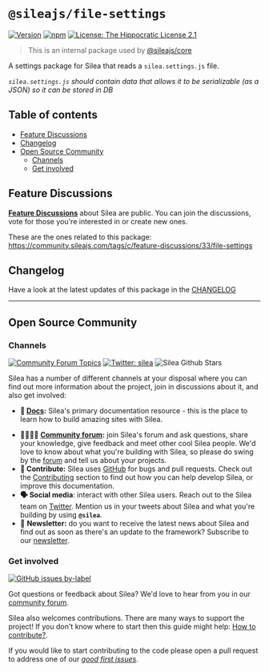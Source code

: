 # `@sileajs/file-settings`

[![Version](https://img.shields.io/npm/v/@sileajs/file-settings.svg)](https://www.npmjs.com/package/@sileajs/file-settings) [![npm](https://img.shields.io/npm/dw/@sileajs/file-settings)](https://www.npmjs.com/package/@sileajs/file-settings) [![License: The Hippocratic License 2.1](https://img.shields.io/badge/license-The%20Hippocratic%20License%202.1-%23000)](https://github.com/SileaJS/silea/blob/master/LICENSE)

> This is an internal package used by [@sileajs/core](https://github.com/SileaJS/silea/tree/dev/packages/core)

A settings package for Silea that reads a `silea.settings.js` file.

_`silea.settings.js` should contain data that allows it to be serializable (as a JSON) so it can be stored in DB_

## Table of contents

<!-- toc -->

-   [Feature Discussions](#feature-discussions)
-   [Changelog](#changelog)
-   [Open Source Community](#open-source-community)
    -   [Channels](#channels)
    -   [Get involved](#get-involved)

<!-- tocstop -->

## Feature Discussions

[**Feature Discussions**](https://community.sileajs.com/c/feature-discussions/33) about Silea are public. You can join the discussions, vote for those you're interested in or create new ones.

These are the ones related to this package: https://community.sileajs.com/tags/c/feature-discussions/33/file-settings

## Changelog

Have a look at the latest updates of this package in the [CHANGELOG](https://github.com/SileaJS/silea/blob/dev/packages/file-settings/CHANGELOG.md)

---

## Open Source Community

### Channels

[![Community Forum Topics](https://img.shields.io/discourse/topics?color=blue&label=community%20forum&server=https%3A%2F%2Fcommunity.sileajs.com%2F)](https://community.sileajs.com/) [![Twitter: silea](https://img.shields.io/twitter/follow/silea.svg?style=social)](https://twitter.com/silea) ![Silea Github Stars](https://img.shields.io/github/stars/sileajs/silea?style=social)

Silea has a number of different channels at your disposal where you can find out more information about the project, join in discussions about it, and also get involved:

-   **📖 [Docs](https://docs.sileajs.com/):** Silea's primary documentation resource - this is the place to learn how to build amazing sites with Silea.

*   **👨‍👩‍👧‍👦 [Community forum](https://community.sileajs.com/):** join Silea's forum and ask questions, share your knowledge, give feedback and meet other cool Silea people. We'd love to know about what you're building with Silea, so please do swing by the [forum](https://community.sileajs.com/) and tell us about your projects.
*   **🐞 Contribute:** Silea uses [GitHub](https://github.com/SileaJS/silea) for bugs and pull requests. Check out the [Contributing](../contributing/) section to find out how you can help develop Silea, or improve this documentation.
*   **🗣 Social media**: interact with other Silea users. Reach out to the Silea team on [Twitter](https://twitter.com/silea). Mention us in your tweets about Silea and what you're building by using **`@silea`**.
*   💌 **Newsletter:** do you want to receive the latest news about Silea and find out as soon as there's an update to the framework? Subscribe to our [newsletter](https://sileajs.com/#newsletter).

### Get involved

[![GitHub issues by-label](https://img.shields.io/github/issues/sileajs/silea/good%20first%20issue)](https://github.com/SileaJS/silea/issues?q=is%3Aissue+is%3Aopen+label%3A%22good+first+issue%22)

Got questions or feedback about Silea? We'd love to hear from you in our [community forum](https://community.sileajs.com).

Silea also welcomes contributions. There are many ways to support the project! If you don't know where to start then this guide might help: [How to contribute?](https://docs.sileajs.com/contributing/how-to-contribute).

If you would like to start contributing to the code please open a pull request to address one of our [_good first issues_](https://github.com/SileaJS/silea/issues?q=is%3Aissue+is%3Aopen+label%3A%22good+first+issue%22).
